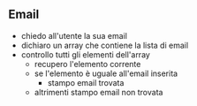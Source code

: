 ## Email

- chiedo all'utente la sua email
- dichiaro un array che contiene la lista di email
- controllo tutti gli elementi dell'array 
  - recupero l'elemento corrente 
  - se l'elemento è uguale all'email inserita
    - stampo email trovata
  - altrimenti stampo email non trovata
